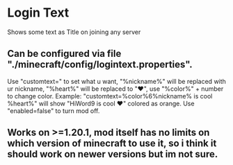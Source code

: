 # Login Text
Shows some text as Title on joining any server

## Can be configured via file "./minecraft/config/logintext.properties".
Use "customtext=" to set what u want, "%nickname%" will be replaced with ur nickname, "%heart%" will be replaced to "❤",
use "%color%" + number to change color.
Example: "customtext=%color%6%nickname% is cool %heart%" will show "HiWord9 is cool ❤" colored as orange.
Use "enabled=false" to turn mod off.

## Works on >=1.20.1, mod itself has no limits on which version of minecraft to use it, so i think it should work on newer versions but im not sure.
